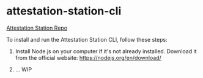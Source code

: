 # attestation-station-cli

[Attestation Station Repo](https://github.com/ethereum-optimism/optimism-tutorial/tree/main/ecosystem/attestation-station)

To install and run the Attestation Station CLI, follow these steps:

1. Install Node.js on your computer if it's not already installed. Download it from the official website: https://nodejs.org/en/download/

2. ... WIP
